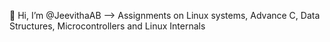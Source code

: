 👋 Hi, I’m @JeevithaAB
--> Assignments on Linux systems, Advance C, Data Structures, Microcontrollers and Linux Internals
